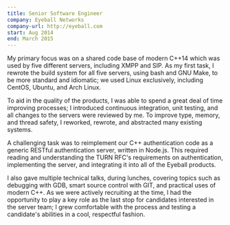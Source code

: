 ```yaml
---
title: Senior Software Engineer
company: Eyeball Networks
company-url: http://eyeball.com
start: Aug 2014
end: March 2015
---
```


My primary focus was on a shared code base of modern C++14 which was used by five different servers, including XMPP and SIP. As my first task, I rewrote the build system for all five servers, using bash and GNU Make, to be more standard and idiomatic; we used Linux exclusively, including CentOS, Ubuntu, and Arch Linux.

To aid in the quality of the products, I was able to spend a great deal of time improving processes; I introduced continuous integration, unit testing, and all changes to the servers were reviewed by me. To improve type, memory, and thread safety, I reworked, rewrote, and abstracted many existing systems.

A challenging task was to reimplement our C++ authentication code as a generic RESTful authentication server, written in Node.js. This required reading and understanding the TURN RFC's requirements on authentication, implementing the server, and integrating it into all of the Eyeball products.

I also gave multiple technical talks, during lunches, covering topics such as debugging with GDB, smart source control with GIT, and practical uses of modern C++. As we were actively recruiting at the time, I had the opportunity to play a key role as the last stop for candidates interested in the server team; I grew comfortable with the process and testing a candidate's abilities in a cool, respectful fashion.
